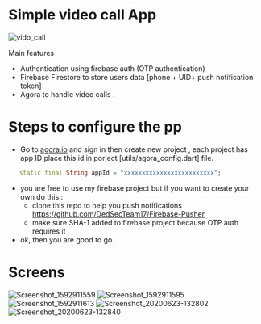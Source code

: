 # Simple video call App
![vido_call](https://user-images.githubusercontent.com/34925145/85638768-12c59400-b687-11ea-8f6d-1348f533e033.jpg)


Main features
  - Authentication using firebase auth (OTP authentication)
  - Firebase Firestore to store users data [phone + UID+ push notification token]
  - Agora to handle video calls .

# Steps to configure the pp
  - Go to [agora.io](https://www.agora.io/) and sign in then create new project , each project has app ID place this id in porject  [utils/agora_config.dart] file.
   ```dart
      static final String appId = "xxxxxxxxxxxxxxxxxxxxxxxxx";

 ```
  - you are free to use my firebase project but if you want to create your own do this :
     - clone this repo to help you push notifications https://github.com/DedSecTeam17/Firebase-Pusher
     - make sure SHA-1 added to firebase  project because  OTP auth requires it
  - ok, then you are good to go.
  # Screens

![Screenshot_1592911559](https://user-images.githubusercontent.com/34925145/85638913-7cde3900-b687-11ea-932f-cb95ec932edf.png)
![Screenshot_1592911595](https://user-images.githubusercontent.com/34925145/85638914-7ea7fc80-b687-11ea-8cf9-5c46a9c96b4e.png)
![Screenshot_1592911613](https://user-images.githubusercontent.com/34925145/85638916-7f409300-b687-11ea-940e-e884ddee5a6b.png)
![Screenshot_20200623-132802](https://user-images.githubusercontent.com/34925145/85638918-7fd92980-b687-11ea-84c0-1108e6b3d1a2.jpg)
![Screenshot_20200623-132840](https://user-images.githubusercontent.com/34925145/85638921-7fd92980-b687-11ea-9c70-715a659a2896.jpg)






